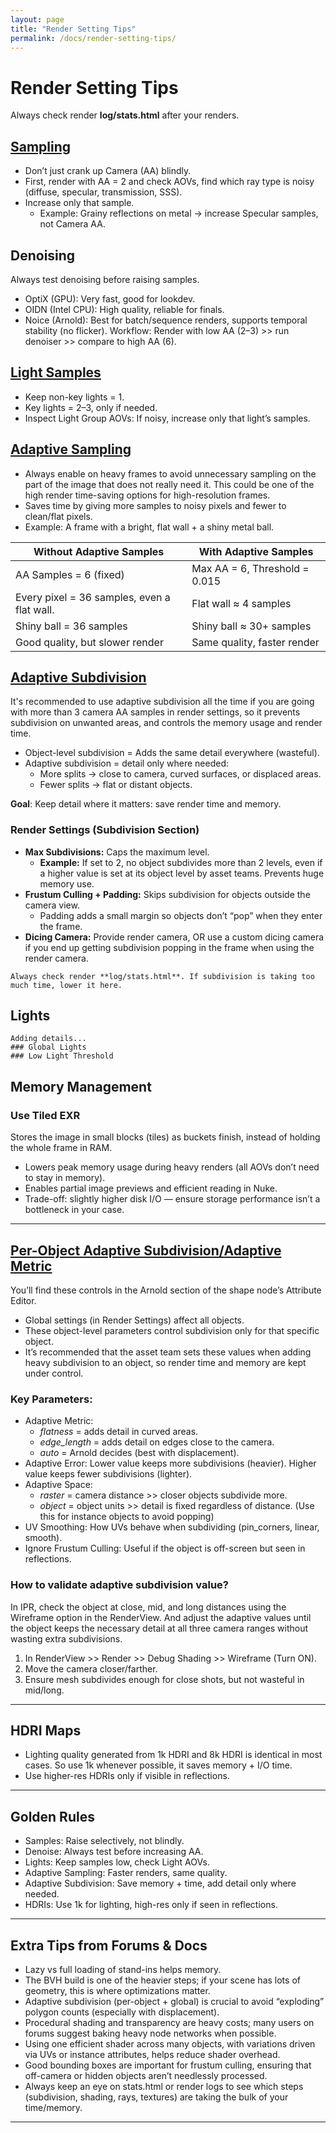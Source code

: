 ```yaml
---
layout: page
title: "Render Setting Tips"
permalink: /docs/render-setting-tips/
---
```


# Render Setting Tips

Always check render **log/stats.html** after  your renders.

## [Sampling](https://help.autodesk.com/view/ARNOL/ENU/?guid=arnold_user_guide_ac_render_settings_ac_samples_html)
* Don’t just crank up Camera (AA) blindly.
* First, render with AA = 2 and check AOVs, find which ray type is noisy (diffuse, specular, transmission, SSS).
* Increase only that sample.
  * Example: Grainy reflections on metal → increase Specular samples, not Camera AA.

## Denoising
Always test denoising before raising samples.
* OptiX (GPU): Very fast, good for lookdev.
* OIDN (Intel CPU): High quality, reliable for finals.
* Noice (Arnold): Best for batch/sequence renders, supports temporal stability (no flicker).
Workflow: Render with low AA (2–3) >> run denoiser >> compare to high AA (6).

## [Light Samples](https://help.autodesk.com/view/ARNOL/ENU/?guid=arnold_user_guide_ac_render_settings_ac_lights_settings_html)
* Keep non-key lights = 1.
* Key lights = 2–3, only if needed.
* Inspect Light Group AOVs: If noisy, increase only that light’s samples.


## [Adaptive Sampling](https://help.autodesk.com/view/ARNOL/ENU/?guid=arnold_user_guide_ac_render_settings_ac_adaptive_sampling_html)
* Always enable on heavy frames to avoid unnecessary sampling on the part of the image that does not really need it. This could be one of the high render time-saving options for high-resolution frames.
* Saves time by giving more samples to noisy pixels and fewer to clean/flat pixels.
* Example: A frame with a bright, flat wall + a shiny metal ball.

| Without Adaptive Samples                    | With Adaptive Samples         |
| ------------------------------------------- | ----------------------------- |
| AA Samples = 6 (fixed)                      | Max AA = 6, Threshold = 0.015 |
| Every pixel = 36 samples, even a flat wall. | Flat wall ≈ 4 samples         |
| Shiny ball = 36 samples                     | Shiny ball ≈ 30+ samples      |
| Good quality, but slower render             | Same quality, faster render   |


## [Adaptive Subdivision](https://help.autodesk.com/view/ARNOL/ENU/?guid=arnold_user_guide_ac_render_settings_ac_subdivision_html)
It's recommended to use adaptive subdivision all the time if you are going with more than 3 camera AA samples in render settings, so it prevents subdivision on unwanted areas, and controls the memory usage and render time.
* Object-level subdivision = Adds the same detail everywhere (wasteful).
* Adaptive subdivision = detail only where needed:
  * More splits → close to camera, curved surfaces, or displaced areas.
  * Fewer splits → flat or distant objects.

**Goal**: Keep detail where it matters: save render time and memory.

### Render Settings (Subdivision Section)
* **Max Subdivisions:** Caps the maximum level.
  * **Example:** If set to 2, no object subdivides more than 2 levels, even if a higher value is set at its object level by asset teams. Prevents huge memory use.
* **Frustum Culling + Padding:** Skips subdivision for objects outside the camera view.
  * Padding adds a small margin so objects don’t “pop” when they enter the frame.
* **Dicing Camera:** Provide render camera, OR use a custom dicing camera if you end up getting subdivision popping in the frame when using the render camera. 

`Always check render **log/stats.html**. If subdivision is taking too much time, lower it here.` 

## Lights
```
Adding details...
### Global Lights
### Low Light Threshold
```

## Memory Management
### Use Tiled EXR
Stores the image in small blocks (tiles) as buckets finish, instead of holding the whole frame in RAM.
* Lowers peak memory usage during heavy renders (all AOVs don’t need to stay in memory).
* Enables partial image previews and efficient reading in Nuke.
* Trade-off: slightly higher disk I/O — ensure storage performance isn’t a bottleneck in your case.
---

## [Per-Object Adaptive Subdivision/Adaptive Metric](https://help.autodesk.com/view/ARNOL/ENU/?guid=arnold_user_guide_ac_polygons_ac_subdivision_settings_html)
You’ll find these controls in the Arnold section of the shape node’s Attribute Editor.
* Global settings (in Render Settings) affect all objects.
* These object-level parameters control subdivision only for that specific object.
* It’s recommended that the asset team sets these values when adding heavy subdivision to an object, so render time and memory are kept under control.

### Key Parameters:
* Adaptive Metric:
  * _flatness_ = adds detail in curved areas.
  * _edge_length_ = adds detail on edges close to the camera.
  * _auto_ = Arnold decides (best with displacement).
* Adaptive Error: Lower value keeps more subdivisions (heavier). Higher value keeps fewer subdivisions (lighter).
* Adaptive Space:
  * _raster_ = camera distance >> closer objects subdivide more.
  * _object_ = object units >> detail is fixed regardless of distance. (Use this for instance objects to avoid popping)
* UV Smoothing: How UVs behave when subdividing (pin_corners, linear, smooth).
* Ignore Frustum Culling: Useful if the object is off-screen but seen in reflections.

### **How to validate adaptive subdivision value?**
In IPR, check the object at close, mid, and long distances using the Wireframe option in the RenderView. And adjust the adaptive values until the object keeps the necessary detail at all three camera ranges without wasting extra subdivisions.
1. In RenderView >> Render >> Debug Shading >> Wireframe (Turn ON).
2. Move the camera closer/farther.
3. Ensure mesh subdivides enough for close shots, but not wasteful in mid/long.

---

## HDRI Maps
* Lighting quality generated from 1k HDRI and 8k HDRI is identical in most cases. So use 1k whenever possible, it saves memory + I/O time.
* Use higher-res HDRIs only if visible in reflections.

---

## Golden Rules
* Samples: Raise selectively, not blindly.
* Denoise: Always test before increasing AA.
* Lights: Keep samples low, check Light AOVs.
* Adaptive Sampling: Faster renders, same quality.
* Adaptive Subdivision: Save memory + time, add detail only where needed.
* HDRIs: Use 1k for lighting, high-res only if seen in reflections.

---

##  Extra Tips from Forums & Docs
* Lazy vs full loading of stand-ins helps memory.
* The BVH build is one of the heavier steps; if your scene has lots of geometry, this is where optimizations matter.
* Adaptive subdivision (per-object + global) is crucial to avoid “exploding” polygon counts (especially with displacement).
* Procedural shading and transparency are heavy costs; many users on forums suggest baking heavy node networks when possible.
* Using one efficient shader across many objects, with variations driven via UVs or instance attributes, helps reduce shader overhead.
* Good bounding boxes are important for frustum culling, ensuring that off-camera or hidden objects aren’t needlessly processed.
* Always keep an eye on stats.html or render logs to see which steps (subdivision, shading, rays, textures) are taking the bulk of your time/memory.
---

